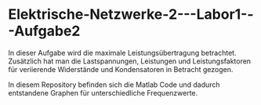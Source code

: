 # Elektrische-Netzwerke-2---Labor1---Aufgabe2

In dieser Aufgabe wird die maximale Leistungsübertragung betrachtet. Zusätzlich hat man die Lastspannungen, 
Leistungen und Leistungsfaktoren für veriierende Widerstände und Kondensatoren in Betracht gezogen.

In diesem Repository befinden sich die Matlab Code und dadurch entstandene Graphen für unterschiedliche 
Frequenzwerte.
